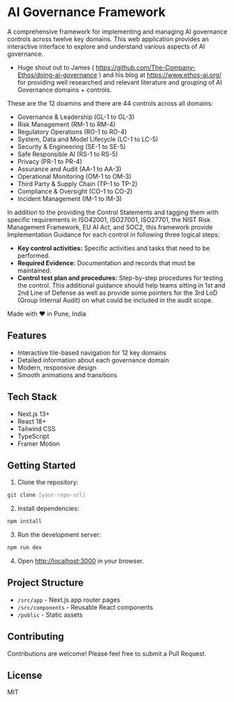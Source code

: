 # AI Governance Framework

A comprehensive framework for implementing and managing AI governance controls across twelve key domains. 
This web application provides an interactive interface to explore and understand various aspects of AI governance.
- Huge shout out to James ( https://github.com/The-Company-Ethos/doing-ai-governance ) and his blog at https://www.ethos-ai.org/ for providing well researched and relevant literature and grouping of AI Governance domains + controls.

These are the 12 doamins and there are 44 controls across all domains:
- Governance & Leadership (GL-1 to GL-3)
- Risk Management (RM-1 to RM-4)
- Regulatory Operations (RO-1 to RO-4)
- System, Data and Model Lifecycle (LC-1 to LC-5)
- Security & Engineering (SE-1 to SE-5)
- Safe Responsible AI (RS-1 to RS-5)
- Privacy (PR-1 to PR-4)
- Assurance and Audit (AA-1 to AA-3)
- Operational Monitoring (OM-1 to OM-3)
- Third Party & Supply Chain (TP-1 to TP-2)
- Compliance & Oversight (CO-1 to CO-2)
- Incident Management (IM-1 to IM-3)

In addition to the providing the Control Statements and tagging them with specific requirements in ISO42001, ISO27001, ISO27701, the NIST Risk Management Framework, EU AI Act, and SOC2, this framework provide Implementation Guidance for each control in following three logical steps:
- **Key control activities:** Specific activities and tasks that need to be performed.
- **Required Evidence:** Documentation and records that must be maintained.
- **Control test plan and procedures:** Step-by-step procedures for testing the control.
This additional guidance should help teams sitting in 1st and 2nd Line of Defense as well as provide some pointers for the 3rd LoD (Group Internal Audit) on what could be included in the audit scope.

Made with :heart: in Pune, India

## Features

- Interactive tile-based navigation for 12 key domains
- Detailed information about each governance domain
- Modern, responsive design
- Smooth animations and transitions

## Tech Stack

- Next.js 13+
- React 18+
- Tailwind CSS
- TypeScript
- Framer Motion

## Getting Started

1. Clone the repository:
```bash
git clone [your-repo-url]
```

2. Install dependencies:
```bash
npm install
```

3. Run the development server:
```bash
npm run dev
```

4. Open [http://localhost:3000](http://localhost:3000) in your browser.

## Project Structure

- `/src/app` - Next.js app router pages
- `/src/components` - Reusable React components
- `/public` - Static assets

## Contributing

Contributions are welcome! Please feel free to submit a Pull Request.

## License

MIT 
